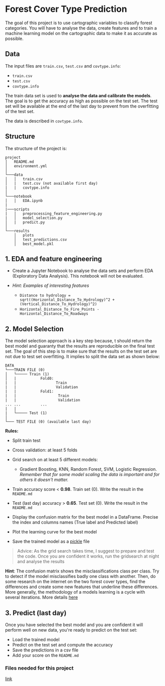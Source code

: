 # Forest Cover Type Prediction

The goal of this project is to use cartographic variables to classify forest categories. You will have to analyse the data, create features and to train a machine learning model on the cartographic data to make it as accurate as possible.

## Data

The input files are `train.csv`, `test.csv` and `covtype.info`:

- `train.csv`
- `test.csv`
- `covtype.info`

The train data set is used to **analyse the data and calibrate the models**. The goal is to get the accuracy as high as possible on the test set. The test set will be available at the end of the last day to prevent from the overfitting of the test set.

The data is described in `covtype.info`.

## Structure

The structure of the project is:

```console
project
│   README.md
│   environment.yml    
│
└───data
│   │   train.csv
│   |   test.csv (not available first day)
|   |   covtype.info
│   
└───notebook
│   │   EDA.ipynb
|
|───scripts
|   │   preprocessing_feature_engineering.py
|   │   model_selection.py
│   |   predict.py
│   
└───results
    │   plots
    │   test_predictions.csv
    │   best_model.pkl

```

## 1. EDA and feature engineering

- Create a Jupyter Notebook to analyse the data sets and perform EDA (Exploratory Data Analysis). This notebook will not be evaluated.

- *Hint: Examples of interesting features*

  - `Distance to hydrology = sqrt((Horizontal_Distance_To_Hydrology)^2 + (Vertical_Distance_To_Hydrology)^2)`
  - `Horizontal_Distance_To_Fire_Points - Horizontal_Distance_To_Roadways`

## 2. Model Selection

The model selection approach is a key step because, t should return the best model and guaranty that the results are reproducible on the final test set. The goal of this step is to make sure that the results on the test set are not due to test set overfitting. It implies to split the data set as shown below:

```console
DATA
└───TRAIN FILE (0)
│   └───── Train (1)
│   |           Fold0:
|   |                  Train
|   |                  Validation
|   |           Fold1:
|   |                   Train
|   |                   Validation
... ...         ...
|   |
|   └───── Test (1)
│   
└─── TEST FILE (0) (available last day)

```

**Rules:**

- Split train test
- Cross validation: at least 5 folds
- Grid search on at least 5 different models:
  - Gradient Boosting, KNN, Random Forest, SVM, Logistic Regression. *Remember that for some model scaling the data is important and for others it doesn't matter.*

- Train accuracy score < **0.98**. Train set (0). Write the result in the `README.md`
- Test (last day) accuracy > **0.65**. Test set (0). Write the result in the `README.md`
- Display the confusion matrix for the best model in a DataFrame. Precise the index and columns names (True label and Predicted label)
- Plot the learning curve for the best model
- Save the trained model as a [pickle](https://www.datacamp.com/community/tutorials/pickle-python-tutorial) file

> Advice: As the grid search takes time, I suggest to prepare and test the code. Once you are confident it works, run the gridsearch at night and analyse the results

**Hint**: The confusion matrix shows the misclassifications class per class. Try to detect if the model misclassifies badly one class with another. Then, do some research on the internet on the two forest cover types, find the differences and create some new features that underline these differences. More generally, the methodology of a models learning is a cycle with several iterations. More details [here](https://serokell.io/blog/machine-learning-testing)

## 3. Predict (last day)

Once you have selected the best model and you are confident it will perform well on new data, you're ready to predict on the test set:

- Load the trained model
- Predict on the test set and compute the accuracy
- Save the predictions in a csv file
- Add your score on the `README.md`

### Files needed for this project

[link](https://assets.01-edu.org/ai-branch/piscine-ai/raid02/raid02-20221024T133335Z-001.zip)
